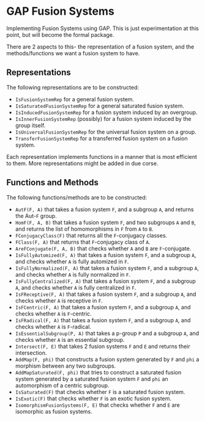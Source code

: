 # GAP Fusion Systems

Implementing Fusion Systems using GAP. This is just experimentation at this point, but will become the formal package.

There are 2 aspects to this- the representation of a fusion system, and the methods/functions we want a fusion system to have.

## Representations

The following representations are to be constructed:

* `IsFusionSystemRep` for a general fusion system.
* `IsSaturatedFusionSystemRep` for a general saturated fusion system.
* `IsInducedFusionSystemRep` for a fusion system induced by an overgroup.
* `IsInnerFusionSystemRep` (possibly) for a fusion system induced by the group itself.
* `IsUniversalFusionSystemRep` for the universal fusion system on a group.
* `TransferFusionSystemRep` for a transferred fusion system on a fusion system.

Each representation implements functions in a manner that is most efficient to them. More representations might be added in due corse.

## Functions and Methods

The following functions/methods are to be constructed:

* `AutF(F, A)` that takes a fusion system `F`, and a subgroup `A`, and returns the Aut-`F` group.
* `HomF(F, A, B)` that takes a fusion system `F`, and two subgroups `A` and `B`, and returns the list of homomorphisms in `F` from `A` to `B`.
* `FConjugacyClass(F)` that returns all the `F`-conjugacy classes.
* `FClass(F, A)` that returns that `F`-conjugacy class of `A`.
* `AreFConjugate(F, A, B)` that checks whether `A` and `B` are `F`-conjugate.
* `IsFullyAutomized(F, A)` that takes a fusion system `F`, and a subgroup `A`, and checks whether `A` is fully automized in `F`.
* `IsFullyNormalized(F, A)` that takes a fusion system `F`, and a subgroup `A`, and checks whether `A` is fully normalized in `F`.
* `IsFullyCentralized(F, A)` that takes a fusion system `F`, and a subgroup `A`, and checks whether `A` is fully centralized in `F`.
* `IsFReceptive(F, A)` that takes a fusion system `F`, and a subgroup `A`, and checks whether `A` is receptive in `F`.
* `IsFCentric(F, A)` that takes a fusion system `F`, and a subgroup `A`, and checks whether `A` is `F`-centric.
* `IsFRadical(F, A)` that takes a fusion system `F`, and a subgroup `A`, and checks whether `A` is `F`-radical.
* `IsEssentialSubgroup(P, A)` that takes a p-group `P` and a subgroup `A`, and checks whether `A` is an essential subgroup.
* `Intersect(F, E)` that takes 2 fusion systems `F` and `E` and returns their intersection.
* `AddMap(F, phi)` that constructs a fusion system generated by `F` and `phi` a morphism between any two subgroups.
* `AddMapSaturated(F, phi)` that tries to construct a saturated fusion system generated by a saturated fusion system `F` and `phi` an automorphism of a centric subgroup.
* `IsSaturated(F)` that checks whether `F` is a saturated fusion system.
* `IsExotic(F)` that checks whether `F` is an exotic fusion system.
* `IsomorphismFusionSystems(F, E)` that checks whether `F` and `E` are isomorphic as fusion systems.
